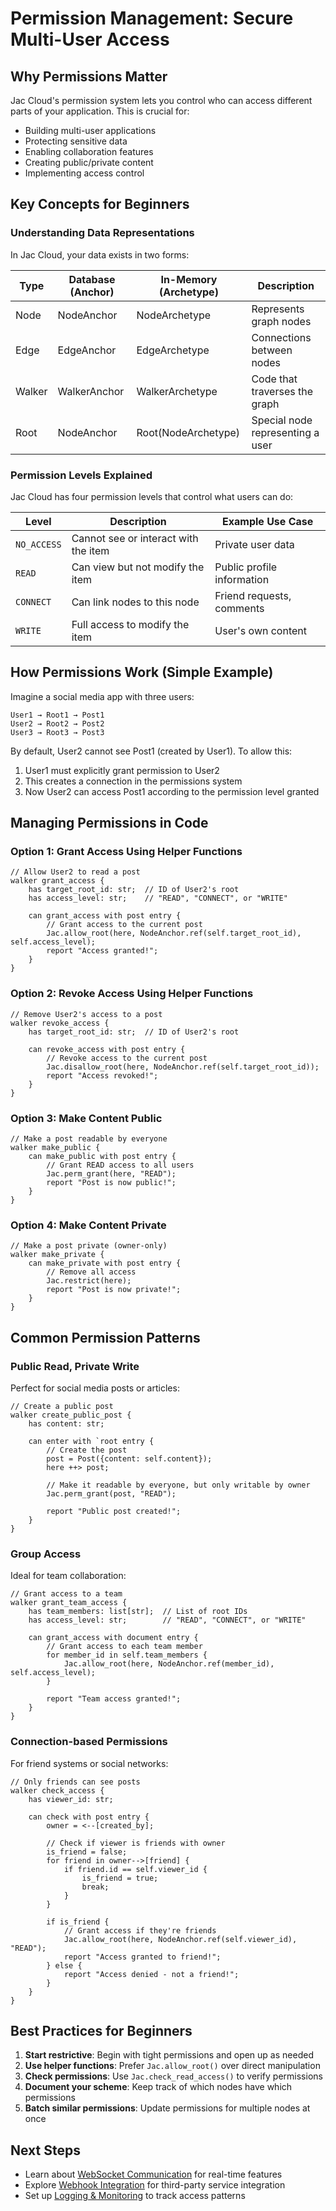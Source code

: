 # Permission Management: Secure Multi-User Access

## Why Permissions Matter

Jac Cloud's permission system lets you control who can access different parts of your application. This is crucial for:

- Building multi-user applications
- Protecting sensitive data
- Enabling collaboration features
- Creating public/private content
- Implementing access control

<!-- ![Permission System Diagram](https://via.placeholder.com/800x300?text=Permission+System+Diagram) -->

## Key Concepts for Beginners

### Understanding Data Representations

In Jac Cloud, your data exists in two forms:

| Type | Database (Anchor) | In-Memory (Archetype) | Description |
|------|-------------------|----------------------|-------------|
| Node | NodeAnchor | NodeArchetype | Represents graph nodes |
| Edge | EdgeAnchor | EdgeArchetype | Connections between nodes |
| Walker | WalkerAnchor | WalkerArchetype | Code that traverses the graph |
| Root | NodeAnchor | Root(NodeArchetype) | Special node representing a user |

### Permission Levels Explained

Jac Cloud has four permission levels that control what users can do:

| Level | Description | Example Use Case |
|-------|-------------|-----------------|
| `NO_ACCESS` | Cannot see or interact with the item | Private user data |
| `READ` | Can view but not modify the item | Public profile information |
| `CONNECT` | Can link nodes to this node | Friend requests, comments |
| `WRITE` | Full access to modify the item | User's own content |

## How Permissions Work (Simple Example)

Imagine a social media app with three users:

```
User1 → Root1 → Post1
User2 → Root2 → Post2
User3 → Root3 → Post3
```

By default, User2 cannot see Post1 (created by User1). To allow this:

1. User1 must explicitly grant permission to User2
2. This creates a connection in the permissions system
3. Now User2 can access Post1 according to the permission level granted

## Managing Permissions in Code

### Option 1: Grant Access Using Helper Functions

```jac
// Allow User2 to read a post
walker grant_access {
    has target_root_id: str;  // ID of User2's root
    has access_level: str;    // "READ", "CONNECT", or "WRITE"

    can grant_access with post entry {
        // Grant access to the current post
        Jac.allow_root(here, NodeAnchor.ref(self.target_root_id), self.access_level);
        report "Access granted!";
    }
}
```

### Option 2: Revoke Access Using Helper Functions

```jac
// Remove User2's access to a post
walker revoke_access {
    has target_root_id: str;  // ID of User2's root

    can revoke_access with post entry {
        // Revoke access to the current post
        Jac.disallow_root(here, NodeAnchor.ref(self.target_root_id));
        report "Access revoked!";
    }
}
```

### Option 3: Make Content Public

```jac
// Make a post readable by everyone
walker make_public {
    can make_public with post entry {
        // Grant READ access to all users
        Jac.perm_grant(here, "READ");
        report "Post is now public!";
    }
}
```

### Option 4: Make Content Private

```jac
// Make a post private (owner-only)
walker make_private {
    can make_private with post entry {
        // Remove all access
        Jac.restrict(here);
        report "Post is now private!";
    }
}
```

## Common Permission Patterns

### Public Read, Private Write

Perfect for social media posts or articles:

```jac
// Create a public post
walker create_public_post {
    has content: str;

    can enter with `root entry {
        // Create the post
        post = Post({content: self.content});
        here ++> post;

        // Make it readable by everyone, but only writable by owner
        Jac.perm_grant(post, "READ");

        report "Public post created!";
    }
}
```

### Group Access

Ideal for team collaboration:

```jac
// Grant access to a team
walker grant_team_access {
    has team_members: list[str];  // List of root IDs
    has access_level: str;        // "READ", "CONNECT", or "WRITE"

    can grant_access with document entry {
        // Grant access to each team member
        for member_id in self.team_members {
            Jac.allow_root(here, NodeAnchor.ref(member_id), self.access_level);
        }

        report "Team access granted!";
    }
}
```

### Connection-based Permissions

For friend systems or social networks:

```jac
// Only friends can see posts
walker check_access {
    has viewer_id: str;

    can check with post entry {
        owner = <--[created_by];

        // Check if viewer is friends with owner
        is_friend = false;
        for friend in owner-->[friend] {
            if friend.id == self.viewer_id {
                is_friend = true;
                break;
            }
        }

        if is_friend {
            // Grant access if they're friends
            Jac.allow_root(here, NodeAnchor.ref(self.viewer_id), "READ");
            report "Access granted to friend!";
        } else {
            report "Access denied - not a friend!";
        }
    }
}
```

## Best Practices for Beginners

1. **Start restrictive**: Begin with tight permissions and open up as needed
2. **Use helper functions**: Prefer `Jac.allow_root()` over direct manipulation
3. **Check permissions**: Use `Jac.check_read_access()` to verify permissions
4. **Document your scheme**: Keep track of which nodes have which permissions
5. **Batch similar permissions**: Update permissions for multiple nodes at once

## Next Steps

- Learn about [WebSocket Communication](websocket.md) for real-time features
- Explore [Webhook Integration](webhook.md) for third-party service integration
- Set up [Logging & Monitoring](logging.md) to track access patterns